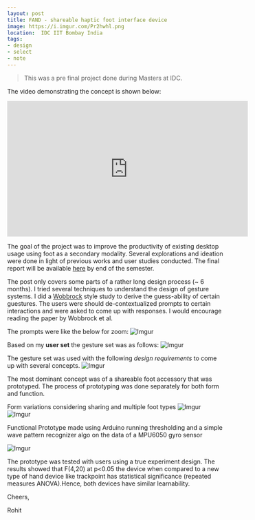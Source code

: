 ```yaml
---
layout: post
title: FAND - shareable haptic foot interface device
image: https://i.imgur.com/Pr2hwhl.png
location:  IDC IIT Bombay India
tags:
- design
- select 
- note
---
```


>This was a pre final project done during Masters at IDC.

The video demonstrating the concept is shown below:

<iframe width="560" height="315" src="https://www.youtube.com/embed/ByvJjlRdu9M" frameborder="0" gesture="media" allow="encrypted-media" allowfullscreen></iframe>

The goal of the project was to improve the productivity of existing desktop usage using foot as a secondary modality. Several explorations and ideation were done in light of previous works and user studies conducted. The final report will be available [here]() by end of the semester.

The post only covers some parts of a rather long design process (~ 6 months). I tried several techniques to understand the design of gesture systems. I did a [Wobbrock](https://faculty.washington.edu/wobbrock/) style study to derive the guess-ability of certain guestures. The users were should de-contextualized prompts to certain interactions and were asked to come up with responses. I would encourage reading the paper by Wobbrock et al.

The prompts were like the below for zoom:
![Imgur](https://i.imgur.com/AfqMZQs.gif)

Based on my **user set** the gesture set was as follows:
![Imgur](https://i.imgur.com/P87F5J1.png)

The gesture set was used with the following *design requirements* to come up with several concepts.
![Imgur](https://i.imgur.com/1VtQrY4.png)

The most dominant concept was of a shareable foot accessory that was prototyped. The process of prototyping was done separately for both form and function.

Form variations considering sharing and multiple foot types
![Imgur](https://i.imgur.com/OuFxiwN.png)
![Imgur](https://i.imgur.com/fokP6Um.png)

Functional Prototype made using Arduino running thresholding and a simple wave pattern recognizer algo on the data of a MPU6050 gyro sensor

![Imgur](https://i.imgur.com/TGOhCAQ.png)

The prototype was tested with users using a true experiment design. The results showed that F(4,20) at p<0.05 the device when compared to a new type of hand device like trackpoint has statistical significance (repeated measures ANOVA).Hence, both devices have similar learnability.

Cheers,

Rohit
